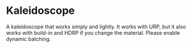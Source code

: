# Kaleidoscope
A kaleidoscope that works simply and lightly.
It works with URP, but it also works with build-in and HDRP if you change the material.
Please enable dynamic batching.
